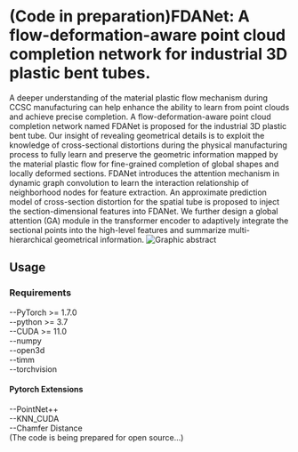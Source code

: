 # (Code in preparation)FDANet: A flow-deformation-aware point cloud completion network for industrial 3D plastic bent tubes.
A deeper understanding of the material plastic flow mechanism during CCSC manufacturing can help enhance the ability to learn from point clouds and achieve precise completion. A flow-deformation-aware point cloud completion network named FDANet is proposed for the industrial 3D plastic bent tube. Our insight of revealing geometrical details is to exploit the knowledge of cross-sectional distortions during the physical manufacturing process to fully learn and preserve the geometric information mapped by the material plastic flow for fine-grained completion of global shapes and locally deformed sections. FDANet introduces the attention mechanism in dynamic graph convolution to learn the interaction relationship of neighborhood nodes for feature extraction. An approximate prediction model of cross-section distortion for the spatial tube is proposed to inject the section-dimensional features into FDANet. We further design a global attention (GA) module in the transformer encoder to adaptively integrate the sectional points into the high-level features and summarize multi-hierarchical geometrical information.
![Graphic abstract](https://github.com/wangle0816/FDANet/assets/74782237/10fe5b6c-171e-4bd6-8302-1ef4969b1ee8)

## Usage
### Requirements
--PyTorch >= 1.7.0\
--python >= 3.7\
--CUDA >= 11.0\
--numpy\
--open3d\
--timm\
--torchvision
#### Pytorch Extensions
--PointNet++\
--KNN_CUDA\
--Chamfer Distance\
(The code is being prepared for open source...)
